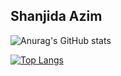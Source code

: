 ## Shanjida Azim 

![Anurag's GitHub stats](https://github-readme-stats.vercel.app/api?username=shanjida101&show_icons=true&theme=radical)

[![Top Langs](https://github-readme-stats.vercel.app/api/top-langs/?username=shanjida101)](https://github.com/shanjida101/github-readme-stats)
